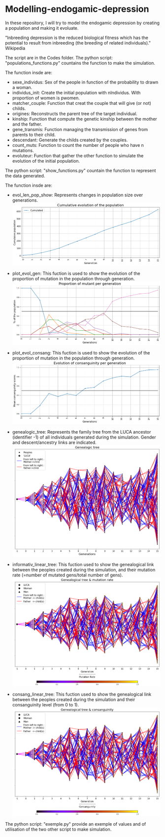 # Modelling-endogamic-depression
In these repository, I will try to model the endogamic depression by creating a population and making it evoluate.

"Inbreeding depression is the reduced biological fitness which has the potential to result from inbreeding (the breeding of related individuals)." Wikipedia

The script are in the Codes folder.
The python script: "populations_functions.py" countains the function to make the simulation.

 The function insde are:
  
  - sexe_individus: Sex of the people in function of the probability to drawn a woman.
  - individus_init: Create the initial population with nIndividus. With proportion of women is pwomen.
  - matcher_couple: Function that creat the couple that will give (or not) childs.
  - origines: Reconstructs the parent tree of the target individual.
  - kinship: Function that compute the genetic kinship between the mother and the father.
  - gene_transmis: Function managing the transmission of genes from parents to their child.
  - descendant: Generate the childs created by the couples.
  - count_muts: Function to count the number of people who have n mutations.
  - evoluteur: Function that gather the other function to simulate the evolution of the initial population.

The python script: "show_functions.py" countain the function to represent the data generated.

 The function insde are:

  - evol_len_pop_show: Represents changes in population size over generations.
   ![Exemple picture](img/pop_len_evol.png)

  - plot_evol_gen: This fuction is used to show the evolution of the proportion of mutation in the population through generation.
   ![Exemple picture](img/gens_repart.png)

  - plot_evol_consang: This fuction is used to show the evolution of the proportion of mutation	in the population through generation.
   ![Exemple picture](img/consang_avg.png)

  - genealogic_tree: Represents the family tree from the LUCA ancestor (identifier -1) of all individuals generated during the simulation. Gender and descent/ancestry links are indicated.
   ![Exemple picture](img/genealogic_tree.png)

  - informativ_linear_tree: This fuction used to show the genealogical link between the peoples created during the simulation, and their mutation rate (=number of mutated gens/total number of gens).
   ![Exemple picture](img/informativ_tree.png)

  - consang_linear_tree: This fuction used to show the genealogical link between the peoples created during the simulation and their consanguinity level (from 0 to 1).
   ![Exemple picture](img/genealogic_consang_tree.png)

The python script: "exemple.py" provide an exemple of values and of utilisation of the two other script to make simulation.



